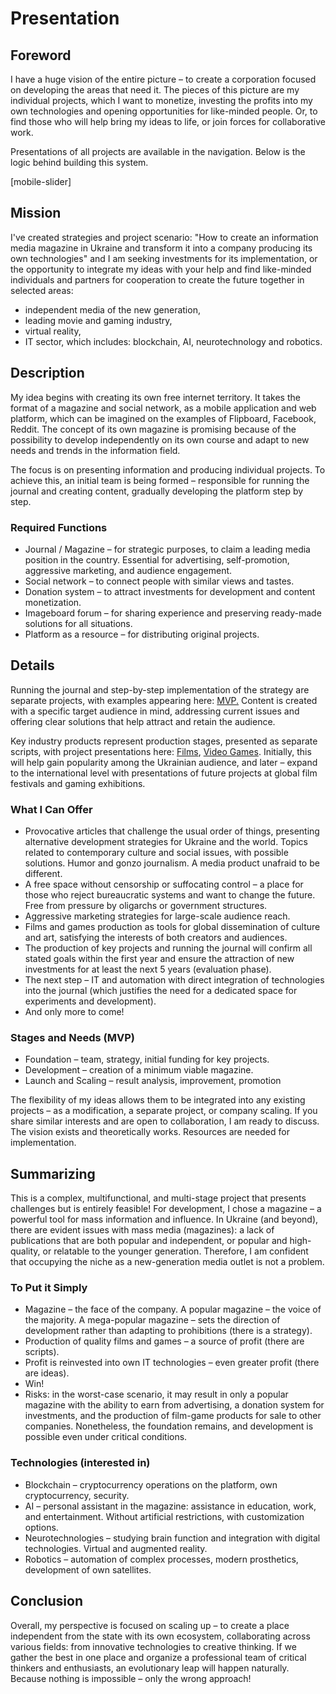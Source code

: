 
# Presentation

## Foreword

I have a huge vision of the entire picture – to create a corporation focused on developing the areas that need it. The pieces of this picture are my individual projects, which I want to monetize, investing the profits into my own technologies and opening opportunities for like-minded people. Or, to find those who will help bring my ideas to life, or join forces for collaborative work.

Presentations of all projects are available in the navigation. Below is the logic behind building this system.

[mobile-slider]

## Mission

I've created strategies and project scenario: "How to create an information media magazine in Ukraine and transform it into a company producing its own technologies" and I am seeking investments for its implementation, or the opportunity to integrate my ideas with your help and find like-minded individuals and partners for cooperation to create the future together in selected areas:

- independent media of the new generation,
- leading movie and gaming industry,
- virtual reality,
- IT sector, which includes: blockchain, AI, neurotechnology and robotics.

## Description

My idea begins with creating its own free internet territory. It takes the format of a magazine and social network, as a mobile application and web platform, which can be imagined on the examples of Flipboard, Facebook, Reddit. The concept of its own magazine is promising because of the possibility to develop independently on its own course and adapt to new needs and trends in the information field.

The focus is on presenting information and producing individual projects. To achieve this, an initial team is being formed – responsible for running the journal and creating content, gradually developing the platform step by step.

### Required Functions

- Journal / Magazine – for strategic purposes, to claim a leading media position in the country. Essential for advertising, self-promotion, aggressive marketing, and audience engagement.
- Social network – to connect people with similar views and tastes.
- Donation system – to attract investments for development and content monetization.
- Imageboard forum – for sharing experience and preserving ready-made solutions for all situations.
- Platform as a resource – for distributing original projects.

## Details

Running the journal and step-by-step implementation of the strategy are separate projects, with examples appearing here: [MVP.](https://buhowski.dev/mvp) Content is created with a specific target audience in mind, addressing current issues and offering clear solutions that help attract and retain the audience.

Key industry products represent production stages, presented as separate scripts, with project presentations here: [Films](https://buhowski.dev/films), [Video Games](https://buhowski.dev/games). Initially, this will help gain popularity among the Ukrainian audience, and later – expand to the international level with presentations of future projects at global film festivals and gaming exhibitions.

### What I Can Offer

- Provocative articles that challenge the usual order of things, presenting alternative development strategies for Ukraine and the world. Topics related to contemporary culture and social issues, with possible solutions. Humor and gonzo journalism. A media product unafraid to be different.
- A free space without censorship or suffocating control – a place for those who reject bureaucratic systems and want to change the future. Free from pressure by oligarchs or government structures.
- Aggressive marketing strategies for large-scale audience reach.
- Films and games production as tools for global dissemination of culture and art, satisfying the interests of both creators and audiences.
- The production of key projects and running the journal will confirm all stated goals within the first year and ensure the attraction of new investments for at least the next 5 years (evaluation phase).
- The next step – IT and automation with direct integration of technologies into the journal (which justifies the need for a dedicated space for experiments and development).
- And only more to come!

### Stages and Needs (MVP)

- Foundation – team, strategy, initial funding for key projects.
- Development – creation of a minimum viable magazine.
- Launch and Scaling – result analysis, improvement, promotion

The flexibility of my ideas allows them to be integrated into any existing projects – as a modification, a separate project, or company scaling. If you share similar interests and are open to collaboration, I am ready to discuss. The vision exists and theoretically works. Resources are needed for implementation.

## Summarizing

This is a complex, multifunctional, and multi-stage project that presents challenges but is entirely feasible! For development, I chose a magazine – a powerful tool for mass information and influence. In Ukraine (and beyond), there are evident issues with mass media (magazines): a lack of publications that are both popular and independent, or popular and high-quality, or relatable to the younger generation. Therefore, I am confident that occupying the niche as a new-generation media outlet is not a problem.

### To Put it Simply

- Magazine – the face of the company. A popular magazine – the voice of the majority. A mega-popular magazine – sets the direction of development rather than adapting to prohibitions (there is a strategy).
- Production of quality films and games – a source of profit (there are scripts).
- Profit is reinvested into own IT technologies – even greater profit (there are ideas).
- Win!
- Risks: in the worst-case scenario, it may result in only a popular magazine with the ability to earn from advertising, a donation system for investments, and the production of film-game products for sale to other companies. Nonetheless, the foundation remains, and development is possible even under critical conditions.

### Technologies (interested in)

- Blockchain – cryptocurrency operations on the platform, own cryptocurrency, security.
- AI – personal assistant in the magazine: assistance in education, work, and entertainment. Without artificial restrictions, with customization options.
- Neurotechnologies – studying brain function and integration with digital technologies. Virtual and augmented reality.
- Robotics – automation of complex processes, modern prosthetics, development of own satellites.

## Conclusion

Overall, my perspective is focused on scaling up – to create a place independent from the state with its own ecosystem, collaborating across various fields: from innovative technologies to creative thinking. If we gather the best in one place and organize a professional team of critical thinkers and enthusiasts, an evolutionary leap will happen naturally. Because nothing is impossible – only the wrong approach!